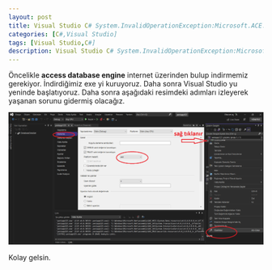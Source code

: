 ```yaml
---
layout: post
title: Visual Studio C# System.InvalidOperationException:Microsoft.ACE.OLEDB.12.0 Hatası
categories: [C#,Visual Studio]
tags: [Visual Studio,C#]
description: Visual Studio C# System.InvalidOperationException:Microsoft.ACE.OLEDB.12.0 Hatası İçin Bir Kaç Adım İzlememiz Gerekmektedir.
---
```


Öncelikle **access database engine** internet üzerinden bulup indirmemiz gerekiyor. İndirdiğimiz exe yi kuruyoruz.
Daha sonra Visual Studio yu yeninde başlatıyoruz.
Daha sonra aşağıdaki resimdeki adımları izleyerek yaşanan sorunu gidermiş olacağız.

<img src="https://raw.githubusercontent.com/ferhatakbulut/ferhatakbulut.github.io/main/image/visual_studio.png">

Kolay gelsin.

